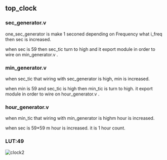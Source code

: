 ## top_clock

### sec_generator.v
one_sec_generator is make 1 seconed depending on Frequency what i_freq then sec is increased.

when sec is 59 then sec_tic turn to high and it export module in order to wire on min_generator.v .

### min_generator.v

when sec_tic that wiring with sec_generator is high, min is increased. 

when min is 59 and sec_tic is high then min_tic is turn to high. it export module in order to wire on hour_generator.v .

### hour_generator.v

when min_tic that wiring with min_generator is highm hour is increased.

when sec is 59*59 m hour is increased. it is 1 hour count.

### LUT:49
![clock2](https://github.com/Kangj2min/Clock/assets/167446954/6cacf1ec-2cd6-49ad-bee3-5175c0eb4636)
